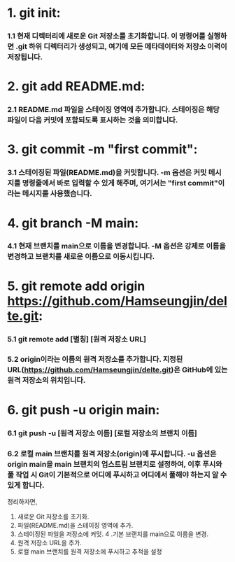 # 1. git init:

 ### 1.1 현재 디렉터리에 새로운 Git 저장소를 초기화합니다. 이 명령어를 실행하면 .git 하위 디렉터리가 생성되고, 여기에 모든 메타데이터와 저장소 이력이 저장됩니다.

# 2. git add README.md: 

 ### 2.1 README.md 파일을 스테이징 영역에 추가합니다. 스테이징은 해당 파일이 다음 커밋에 포함되도록 표시하는 것을 의미합니다.

# 3. git commit -m "first commit":

 ### 3.1 스테이징된 파일(README.md)을 커밋합니다. -m 옵션은 커밋 메시지를 명령줄에서 바로 입력할 수 있게 해주며, 여기서는 "first commit"이라는 메시지를 사용했습니다.

# 4. git branch -M main: 

 ### 4.1 현재 브랜치를 main으로 이름을 변경합니다. -M 옵션은 강제로 이름을 변경하고 브랜치를 새로운 이름으로 이동시킵니다.

# 5. git remote add origin https://github.com/Hamseungjin/delte.git: 
 
### 5.1 git remote add [별칭] [원격 저장소 URL]

### 5.2 origin이라는 이름의 원격 저장소를 추가합니다. 지정된 URL(https://github.com/Hamseungjin/delte.git)은 GitHub에 있는 원격 저장소의 위치입니다. 

# 6. git push -u origin main: 
 
### 6.1 git push -u [원격 저장소 이름] [로컬 저장소의 브랜치 이름]

### 6.2 로컬 main 브랜치를 원격 저장소(origin)에 푸시합니다. -u 옵션은 origin main을 main 브랜치의 업스트림 브랜치로 설정하여, 이후 푸시와 풀 작업 시 Git이 기본적으로 어디에 푸시하고 어디에서 풀해야 하는지 알 수 있게 합니다.

정리하자면,

1. 새로운 Git 저장소를 초기화.
2. 파일(README.md)을 스테이징 영역에 추가.
3. 스테이징된 파일을 저장소에 커밋.
4 .기본 브랜치를 main으로 이름을 변경.
5. 원격 저장소 URL을 추가.
6. 로컬 main 브랜치를 원격 저장소에 푸시하고 추적을 설정
